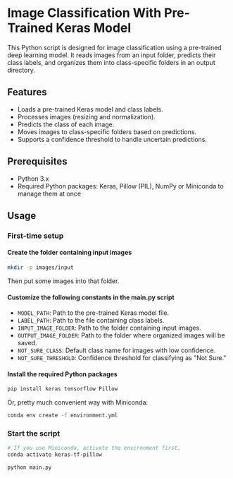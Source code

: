 # Image Classification With Pre-Trained Keras Model

This Python script is designed for image classification using a pre-trained deep learning model. It reads images from an input folder, predicts their class labels, and organizes them into class-specific folders in an output directory.

## Features

- Loads a pre-trained Keras model and class labels.
- Processes images (resizing and normalization).
- Predicts the class of each image.
- Moves images to class-specific folders based on predictions.
- Supports a confidence threshold to handle uncertain predictions.

## Prerequisites

- Python 3.x
- Required Python packages: Keras, Pillow (PIL), NumPy or Miniconda to manage them at once

## Usage

### First-time setup

#### Create the folder containing input images

```bash
mkdir -p images/input
```

Then put some images into that folder.

#### Customize the following constants in the main.py script

- `MODEL_PATH`: Path to the pre-trained Keras model file.
- `LABEL_PATH`: Path to the file containing class labels.
- `INPUT_IMAGE_FOLDER`: Path to the folder containing input images.
- `OUTPUT_IMAGE_FOLDER`: Path to the folder where organized images will be saved.
- `NOT_SURE_CLASS`: Default class name for images with low confidence.
- `NOT_SURE_THRESHOLD`: Confidence threshold for classifying as "Not Sure."

#### Install the required Python packages

```bash
pip install keras tensorflow Pillow
```

Or, pretty much convenient way with Miniconda:

```bash
conda env create -f environment.yml
```

### Start the script

```bash
# If you use Miniconda, activate the environment first.
conda activate keras-tf-pillow

python main.py
```

